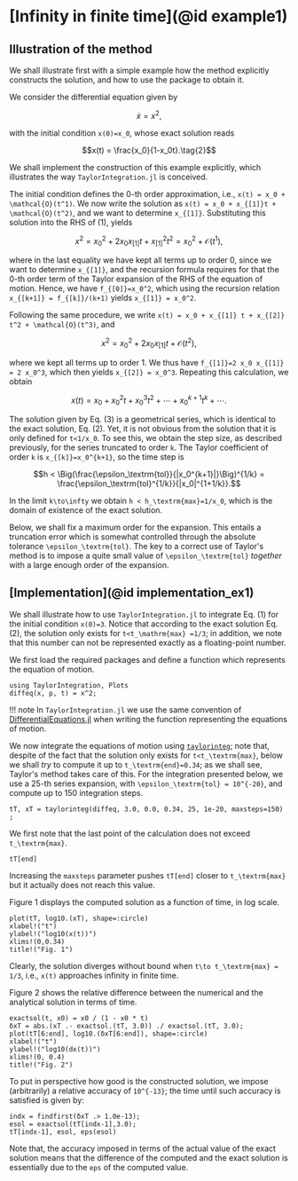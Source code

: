 # [Infinity in finite time](@id example1)


## Illustration of the method

We shall illustrate first with a simple example how the method
explicitly constructs the solution, and how to use the package
to obtain it.

We consider the differential equation given by
```math
\dot{x} = x^2,\tag{1}
```
with the initial condition ``x(0)=x_0``, whose exact solution reads
```math
x(t) = \frac{x_0}{1-x_0t}.\tag{2}
```
We shall implement the construction of this example explicitly, which
illustrates the way `TaylorIntegration.jl` is conceived.

The initial condition defines the 0-th order approximation, i.e.,
``x(t) = x_0 + \mathcal{O}(t^1)``. We now write the solution as
``x(t) = x_0 + x_{[1]}t + \mathcal{O}(t^2)``, and we want to determine
``x_{[1]}``. Substituting this solution into the RHS of (1),
yields
```math
x^2 = x_0^2 + 2 x_0 x_{[1]} t + x_{[1]}^2 t^2 =
 x_0^2 + \mathcal{O}(t^1),
```
where in the last equality we have kept all terms up to order 0, since we want
to determine ``x_{[1]}``, and the recursion formula requires for that the 0-th
order term of the Taylor expansion of the RHS of the equation of motion.
Hence, we have ``f_{[0]}=x_0^2``, which using the recursion relation
``x_{[k+1]} = f_{[k]}/(k+1)`` yields ``x_{[1]} = x_0^2``.

Following the same procedure, we write
``x(t) = x_0 + x_{[1]} t + x_{[2]} t^2 + \mathcal{O}(t^3)``, and
```math
x^2 = x_0^2 + 2 x_0 x_{[1]} t + \mathcal{O}(t^2),
```
where we kept all terms up to order 1. We thus have
``f_{[1]}=2 x_0 x_{[1]} = 2 x_0^3``, which then yields ``x_{[2]} = x_0^3``.
Repeating this calculation, we obtain
```math
x(t) = x_0 + x_0^2 t + x_0^3 t^2 + \cdots + x_0^{k+1} t^k + \cdots.\tag{3}
```

The solution given by Eq. (3) is a geometrical
series, which is identical to the exact solution, Eq. (2).
Yet, it is not obvious from the solution that it is only defined
for ``t<1/x_0``. To see this, we obtain the step size, as described
previously, for the series truncated to order ``k``.
The Taylor coefficient of order ``k`` is ``x_{[k]}=x_0^{k+1}``,
so the time step is
```math
h < \Big(\frac{\epsilon_\textrm{tol}}{|x_0^{k+1}|}\Big)^{1/k} =
\frac{\epsilon_\textrm{tol}^{1/k}}{|x_0|^{1+1/k}}.
```

In the limit ``k\to\infty`` we obtain ``h < h_\textrm{max}=1/x_0``,
which is the domain of existence of the exact solution.

Below, we shall fix a maximum order for the expansion. This entails
a truncation error which is somewhat controlled through the
absolute tolerance ``\epsilon_\textrm{tol}``. The key to a correct
use of Taylor's method is to impose a quite small value of
``\epsilon_\textrm{tol}`` *together* with a large enough order
of the expansion.


## [Implementation](@id implementation_ex1)

We shall illustrate how to use `TaylorIntegration.jl` to integrate
Eq. (1) for the initial condition ``x(0)=3``. Notice
that according to the exact solution Eq. (2), the solution
only exists for ``t<t_\mathrm{max} =1/3``; in addition, we note that
this number can not be represented exactly as a floating-point number.

We first load the required packages and define a function which
represents the equation of motion.

```@example example1
using TaylorIntegration, Plots
diffeq(x, p, t) = x^2;
```

!!! note
    In `TaylorIntegration.jl` we use the same convention of
    [DifferentialEquations.jl](http://docs.juliadiffeq.org/stable/tutorials/ode_example.html) when writing the function representing the equations
    of motion.

We now integrate the equations of motion using [`taylorinteg`](@ref);
note that, despite of the fact that the solution only exists for ``t<t_\textrm{max}``,
below we shall *try* to compute it up to ``t_\textrm{end}=0.34``; as we shall
see, Taylor's method takes care of this. For
the integration presented below, we use a 25-th series expansion, with
``\epsilon_\textrm{tol} = 10^{-20}``, and compute up to 150
integration steps.

```@example example1
tT, xT = taylorinteg(diffeq, 3.0, 0.0, 0.34, 25, 1e-20, maxsteps=150) ;
```

We first note that the last point of the
calculation does not exceed ``t_\textrm{max}``.
```@example example1
tT[end]
```
Increasing the `maxsteps` parameter pushes `tT[end]` closer to ``t_\textrm{max}``
but it actually does not reach this value.

Figure 1 displays the computed solution as a function of
time, in log scale.
```@example example1
plot(tT, log10.(xT), shape=:circle)
xlabel!("t")
ylabel!("log10(x(t))")
xlims!(0,0.34)
title!("Fig. 1")
```

Clearly, the solution diverges without bound when
``t\to t_\textrm{max} = 1/3``, i.e., ``x(t)`` approaches infinity in
finite time.

Figure 2 shows the relative difference between the numerical
and the analytical solution in terms of time.

```@example example1
exactsol(t, x0) = x0 / (1 - x0 * t)
δxT = abs.(xT .- exactsol.(tT, 3.0)) ./ exactsol.(tT, 3.0);
plot(tT[6:end], log10.(δxT[6:end]), shape=:circle)
xlabel!("t")
ylabel!("log10(dx(t))")
xlims!(0, 0.4)
title!("Fig. 2")
```

To put in perspective how good is the constructed solution, we
impose (arbitrarily) a relative accuracy of ``10^{-13}``; the time until
such accuracy is satisfied is given by:
```@example example1
indx = findfirst(δxT .> 1.0e-13);
esol = exactsol(tT[indx-1],3.0);
tT[indx-1], esol, eps(esol)
```
Note that, the accuracy imposed in terms of the actual value
of the exact solution means that the difference of the computed
and the exact solution is essentially due to the `eps` of the
computed value.
